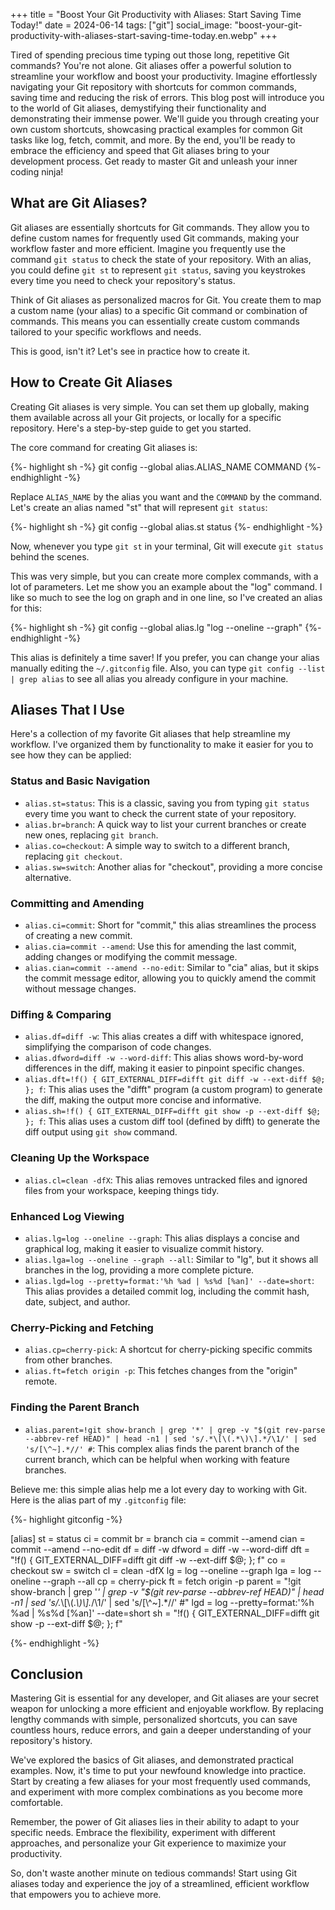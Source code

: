 +++
title = "Boost Your Git Productivity with Aliases: Start Saving Time Today!"
date = 2024-06-14
tags: ["git"]
social_image: "boost-your-git-productivity-with-aliases-start-saving-time-today.en.webp"
+++

<p class="intro"><span class="dropcap">T</span>ired of spending precious time typing out those long, repetitive Git commands? You're not alone. Git aliases offer a powerful solution to streamline your workflow and boost your productivity. Imagine effortlessly navigating your Git repository with shortcuts for common commands, saving time and reducing the risk of errors. This blog post will introduce you to the world of Git aliases, demystifying their functionality and demonstrating their immense power. We'll guide you through creating your own custom shortcuts, showcasing practical examples for common Git tasks like log, fetch, commit, and more. By the end, you'll be ready to embrace the efficiency and speed that Git aliases bring to your development process. Get ready to master Git and unleash your inner coding ninja!</p>

## What are Git Aliases?

Git aliases are essentially shortcuts for Git commands. They allow you to define custom names for frequently used Git commands, making your workflow faster and more efficient. Imagine you frequently use the command `git status` to check the state of your repository. With an alias, you could define `git st` to represent `git status`, saving you keystrokes every time you need to check your repository's status.

Think of Git aliases as personalized macros for Git. You create them to map a custom name (your alias) to a specific Git command or combination of commands. This means you can essentially create custom commands tailored to your specific workflows and needs.

This is good, isn't it? Let's see in practice how to create it.

## How to Create Git Aliases

Creating Git aliases is very simple. You can set them up globally, making them available across all your Git projects, or locally for a specific repository. Here's a step-by-step guide to get you started.

The core command for creating Git aliases is:

{%- highlight sh -%}
git config --global alias.ALIAS_NAME COMMAND
{%- endhighlight -%}

Replace `ALIAS_NAME` by the alias you want and the `COMMAND` by the command. Let's create an alias named "st" that will represent `git status`:

{%- highlight sh -%}
git config --global alias.st status
{%- endhighlight -%}

Now, whenever you type `git st` in your terminal, Git will execute `git status` behind the scenes.

This was very simple, but you can create more complex commands, with a lot of parameters. Let me show you an example about the "log" command. I like so much to see the log on graph and in one line, so I've created an alias for this:

{%- highlight sh -%}
git config --global alias.lg "log --oneline --graph"
{%- endhighlight -%}

This alias is definitely a time saver! If you prefer, you can change your alias manually editing the `~/.gitconfig` file. Also, you can type `git config --list | grep alias` to see all alias you already configure in your machine.

## Aliases That I Use

Here's a collection of my favorite Git aliases that help streamline my workflow. I've organized them by functionality to make it easier for you to see how they can be applied:

### Status and Basic Navigation

- `alias.st=status`: This is a classic, saving you from typing `git status` every time you want to check the current state of your repository.
- `alias.br=branch`: A quick way to list your current branches or create new ones, replacing `git branch`.
- `alias.co=checkout`: A simple way to switch to a different branch, replacing `git checkout`.
- `alias.sw=switch`: Another alias for "checkout", providing a more concise alternative.

### Committing and Amending

- `alias.ci=commit`: Short for "commit," this alias streamlines the process of creating a new commit.
- `alias.cia=commit --amend`: Use this for amending the last commit, adding changes or modifying the commit message.
- `alias.cian=commit --amend --no-edit`: Similar to "cia" alias, but it skips the commit message editor, allowing you to quickly amend the commit without message changes.

### Diffing & Comparing

- `alias.df=diff -w`: This alias creates a diff with whitespace ignored, simplifying the comparison of code changes.
- `alias.dfword=diff -w --word-diff`: This alias shows word-by-word differences in the diff, making it easier to pinpoint specific changes.
- `alias.dft=!f() { GIT_EXTERNAL_DIFF=difft git diff -w --ext-diff $@; }; f`: This alias uses the "difft" program (a custom program) to generate the diff, making the output more concise and informative.
- `alias.sh=!f() { GIT_EXTERNAL_DIFF=difft git show -p --ext-diff $@; }; f`: This alias uses a custom diff tool (defined by difft) to generate the diff output using `git show` command.

### Cleaning Up the Workspace

- `alias.cl=clean -dfX`: This alias removes untracked files and ignored files from your workspace, keeping things tidy.

### Enhanced Log Viewing

- `alias.lg=log --oneline --graph`: This alias displays a concise and graphical log, making it easier to visualize commit history.
- `alias.lga=log --oneline --graph --all`: Similar to "lg", but it shows all branches in the log, providing a more complete picture.
- `alias.lgd=log --pretty=format:'%h %ad | %s%d [%an]' --date=short`: This alias provides a detailed commit log, including the commit hash, date, subject, and author.

### Cherry-Picking and Fetching

- `alias.cp=cherry-pick`: A shortcut for cherry-picking specific commits from other branches.
- `alias.ft=fetch origin -p`: This fetches changes from the "origin" remote.

### Finding the Parent Branch

- `alias.parent=!git show-branch | grep '*' | grep -v "$(git rev-parse --abbrev-ref HEAD)" | head -n1 | sed 's/.*\[\(.*\)\].*/\1/' | sed 's/[\^~].*//' #`: This complex alias finds the parent branch of the current branch, which can be helpful when working with feature branches.

Believe me: this simple alias help me a lot every day to working with Git. Here is the alias part of my `.gitconfig` file:

{%- highlight gitconfig -%}

[alias]
	st = status
	ci = commit
	br = branch
	cia = commit --amend
	cian = commit --amend --no-edit
	df = diff -w
	dfword = diff -w --word-diff
	dft = "!f() { GIT_EXTERNAL_DIFF=difft git diff -w --ext-diff $@; }; f"
	co = checkout
	sw = switch
	cl = clean -dfX
	lg = log --oneline --graph
	lga = log --oneline --graph --all
	cp = cherry-pick
	ft = fetch origin -p
	parent = "!git show-branch | grep '*' | grep -v \"$(git rev-parse --abbrev-ref HEAD)\" | head -n1 | sed 's/.*\\[\\(.*\\)\\].*/\\1/' | sed 's/[\\^~].*//' #"
	lgd = log --pretty=format:'%h %ad | %s%d [%an]' --date=short
	sh = "!f() { GIT_EXTERNAL_DIFF=difft git show -p --ext-diff $@; }; f"

{%- endhighlight -%}

## Conclusion

Mastering Git is essential for any developer, and Git aliases are your secret weapon for unlocking a more efficient and enjoyable workflow. By replacing lengthy commands with simple, personalized shortcuts, you can save countless hours, reduce errors, and gain a deeper understanding of your repository's history.

We've explored the basics of Git aliases, and demonstrated practical examples. Now, it's time to put your newfound knowledge into practice. Start by creating a few aliases for your most frequently used commands, and experiment with more complex combinations as you become more comfortable.

Remember, the power of Git aliases lies in their ability to adapt to your specific needs. Embrace the flexibility, experiment with different approaches, and personalize your Git experience to maximize your productivity.

So, don't waste another minute on tedious commands! Start using Git aliases today and experience the joy of a streamlined, efficient workflow that empowers you to achieve more.